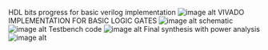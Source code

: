 HDL bits progress for basic verilog implementation
![image alt](https://github.com/user-attachments/assets/d53a654d-263d-4b30-8a38-4f9592cf6b4b)
VIVADO IMPLEMENTATION FOR BASIC LOGIC GATES 
![image alt](https://github.com/user-attachments/assets/992a3f8f-e862-4973-8a4c-29f7b276c66c)
schematic
![image alt](https://github.com/user-attachments/assets/03cc3a8e-10de-42f3-84c9-7e9cfe07f405)
Testbench code 
![image alt](https://github.com/user-attachments/assets/cd3f8702-27c0-4bb4-a20a-23c9423e70e4)
Final synthesis with power analysis
![image alt](https://github.com/user-attachments/assets/59b74ae1-ec21-473f-80b2-4a1432f899f8)
